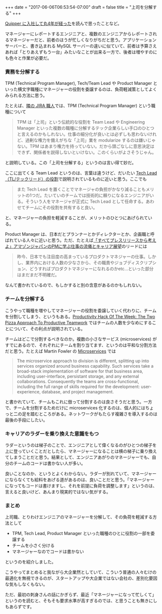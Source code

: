 +++
date = "2017-06-06T06:53:54-07:00"
draft = false
title = "上司を分解する"
+++

[Quipper に入社して丸4年が経った](http://blog.kyanny.me/entry/2017/05/29/000000)を読んで思ったことなど。

マネージャーにレポートするエンジニアと、複数のエンジニアからレポートされるマネージャーだと、前者のほうが忙しくなりがちだと思う。アプリケーションサーバーと、書き込まれる MySQL サーバーの違いに似ていて、前者は予算さえあれば「とりあえずもう一台」みたいなことが出来る一方で、後者は増やすのにも色々と作業が必要だ。

### 責務を分解する

TPM (Technical Program Manager), Tech/Team Lead や Product Manager といった横文字職種にマネージャーの役割を委譲するのは、負荷軽減策としてよくみられる方法に思う。

たとえば、[隣の JIRA 職人](http://anemone.dodgson.org/2016/08/16/a-bugtracker-expert/)では、TPM (Technical Program Manager) という職種について

> TPM は「上司」という伝統的な役割を Team Lead や Engineering Manager といった複数の職種に分解するテック企業らしい手口のひとつと言えるのかもしれない。仕事の細分化が良いとは必ずしも思わないけれど、過剰な権力を備えがちな「上司」業を modularize するのは嫌いじゃない。TPM はあまり権力を持っていない。だから頭ごなしに意思決定はできず、関係者を説得しないといけない。このくらいがよさそうじゃん。

と説明している。この「上司を分解する」というのは言い得て妙だ。

ここに出てくる Team Lead というのは、言葉は違うけど、だいたい [Tech Lead（TL/テックリード）の役割](http://d.hatena.ne.jp/higepon/20150806/1438844046)で説明されているものに近いと思う。ここでも

> また Tech Lead を置くことでマネージャの負担がかなり減ることもメリットの1つだ。たいていのチームでは技術的に頼りになるエンジニアがいる。そういう人をマネージャが正式に Tech Lead として任命する。あわせてチームにその役割を共有すると良い。

と、マネージャーの負担を軽減することが、メリットのひとつにあげられている。

Product Manager は、日本だとプランナーとかディレクターとか、企画職と呼ばれている人々に近いと思う。ただ、たとえば[「すべてプレスリリースから考えよ」アマゾンジャパンのPMに学ぶ仕事の流儀とキャリア展望](http://type.jp/et/feature/2191)のリードには

> 昨今、日本でも注目度の高まっているプロダクトマネジャーの仕事。しかし、業界内における人数の少なさから、その職責やジョブディスクリプション、どうすればプロダクトマネジャーになれるのかetc...といった部分はまだまだ不明確だ。

なんて書かれているので、もしかすると別の含意があるのかもしれない。

### チームを分解する

こうやって職種を増やしてマネージャーの役割を委譲していく代わりに、チームを分割してしまう、というもある。[Productivity Hack Of The Week: The Two Pizza Approach To Productive Teamwork](https://www.fastcompany.com/3037542/productivity-hack-of-the-week-the-two-pizza-approach-to-productive-teamwork) ではチームの人数を少なめにすることについて、その利点が説明されている。

チームはどこで分割するべきなのか。複数の小さなサービス (microservices) がすでにあるので、それぞれにチームを割り当てます、というのは平和な分割方法だと思う。たとえば Martin Fowler の [Microservices](https://www.martinfowler.com/articles/microservices.html) では

> The microservice approach to division is different, splitting up into services organized around business capability. Such services take a broad-stack implementation of software for that business area, including user-interface, persistant storage, and any external collaborations. Consequently the teams are cross-functional, including the full range of skills required for the development: user-experience, database, and project management.

と書かれていて、チームもこれに倣って分割するのは良さそうだと思う。一方で、チームを分割するためだけに microservices 化するのは、個人的にはちょっと二の足を踏むところがある。ネットワークがもたらす複雑さを導入するのは最後の手段にしたい。

### キャリアのラダーを乗り換えた意識をもつ

ラダーというのは梯子のことで、エンジニアとして偉くなるのがひとつの梯子を上に登っていくことだとしたら、マネージャーになることは横の梯子に乗り換えてしまうことだと思う。結果として、エンジニアあがりのマネージャーでも、自分のチームのコードは書かない人が多い。

良いことなのか、というとよくわからない。ラダーが別れていて、マネージャーにならなくても給料をあげる道があるのは、良いことだと思う。「マネージャーになってもコードは書けますし、それを前提に負荷を調整します」というのは、言えると良いけど、あんまり現実的ではない気がする。

### まとめ

上司職、とりわけエンジニアのマネージャーを分解して、その負荷を軽減する方法として

* TPM, Tech Lead, Product Manager といった職種のひとに役割の一部を委譲する
* チームを小さく分ける
* マネージャーなのでコードは書かない

というのを紹介しました。

こうやってまとめると我ながら大企業然としていて、こういう普通の人々むけの最適化を無視できるのが、スタートアップや大企業ではない会社の、差別化要因な気もしなくもない。

ただ、最初の刺身さんの話にかぎらず、最近「マネージャーになって忙しくて」というのを読むと、そもそも要求水準が高すぎるのでは、と思うことも無きにしもあらずです。
